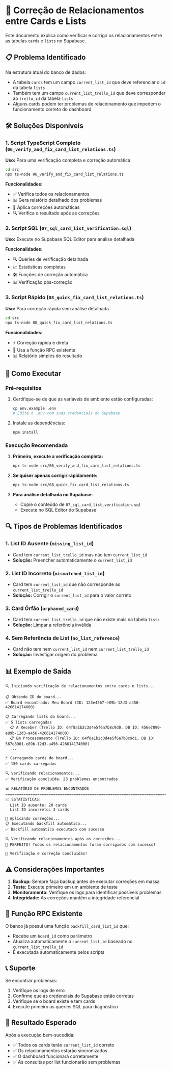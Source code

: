 # 🔧 Correção de Relacionamentos entre Cards e Lists

Este documento explica como verificar e corrigir os relacionamentos entre as tabelas `cards` e `lists` no Supabase.

## 📋 Problema Identificado

Na estrutura atual do banco de dados:
- A tabela `cards` tem um campo `current_list_id` que deve referenciar o `id` da tabela `lists`
- Também tem um campo `current_list_trello_id` que deve corresponder ao `trello_id` da tabela `lists`
- Alguns cards podem ter problemas de relacionamento que impedem o funcionamento correto do dashboard

## 🛠️ Soluções Disponíveis

### 1. Script TypeScript Completo (`06_verify_and_fix_card_list_relations.ts`)

**Uso:** Para uma verificação completa e correção automática
```bash
cd src
npx ts-node 06_verify_and_fix_card_list_relations.ts
```

**Funcionalidades:**
- ✅ Verifica todos os relacionamentos
- 📊 Gera relatório detalhado dos problemas
- 🔧 Aplica correções automáticas
- 🔍 Verifica o resultado após as correções

### 2. Script SQL (`07_sql_card_list_verification.sql`)

**Uso:** Execute no Supabase SQL Editor para análise detalhada

**Funcionalidades:**
- 🔍 Queries de verificação detalhada
- 📈 Estatísticas completas
- 🛠️ Funções de correção automática
- 📊 Verificação pós-correção

### 3. Script Rápido (`08_quick_fix_card_list_relations.ts`)

**Uso:** Para correção rápida sem análise detalhada
```bash
cd src
npx ts-node 08_quick_fix_card_list_relations.ts
```

**Funcionalidades:**
- ⚡ Correção rápida e direta
- 🔧 Usa a função RPC existente
- 📊 Relatório simples do resultado

## 🚀 Como Executar

### Pré-requisitos
1. Certifique-se de que as variáveis de ambiente estão configuradas:
   ```bash
   cp env.example .env
   # Edite o .env com suas credenciais do Supabase
   ```

2. Instale as dependências:
   ```bash
   npm install
   ```

### Execução Recomendada

1. **Primeiro, execute a verificação completa:**
   ```bash
   npx ts-node src/06_verify_and_fix_card_list_relations.ts
   ```

2. **Se quiser apenas corrigir rapidamente:**
   ```bash
   npx ts-node src/08_quick_fix_card_list_relations.ts
   ```

3. **Para análise detalhada no Supabase:**
   - Copie o conteúdo de `07_sql_card_list_verification.sql`
   - Execute no SQL Editor do Supabase

## 🔍 Tipos de Problemas Identificados

### 1. **List ID Ausente** (`missing_list_id`)
- Card tem `current_list_trello_id` mas não tem `current_list_id`
- **Solução:** Preencher automaticamente o `current_list_id`

### 2. **List ID Incorreto** (`mismatched_list_id`)
- Card tem `current_list_id` que não corresponde ao `current_list_trello_id`
- **Solução:** Corrigir o `current_list_id` para o valor correto

### 3. **Card Órfão** (`orphaned_card`)
- Card tem `current_list_trello_id` que não existe mais na tabela `lists`
- **Solução:** Limpar a referência inválida

### 4. **Sem Referência de List** (`no_list_reference`)
- Card não tem nem `current_list_id` nem `current_list_trello_id`
- **Solução:** Investigar origem do problema

## 📊 Exemplo de Saída

```
🔍 Iniciando verificação de relacionamentos entre cards e lists...

📋 Obtendo ID do board...
✅ Board encontrado: Meu Board (ID: 123e4567-e89b-12d3-a456-426614174000)

📋 Carregando lists do board...
✅ 5 lists carregadas
  📋 A Receber (Trello ID: 64f8a1b2c3d4e5f6a7b8c9d0, DB ID: 456e7890-e89b-12d3-a456-426614174000)
  📋 Em Processamento (Trello ID: 64f8a1b2c3d4e5f6a7b8c9d1, DB ID: 567e8901-e89b-12d3-a456-426614174000)
  ...

🃏 Carregando cards do board...
✅ 150 cards carregados

🔍 Verificando relacionamentos...
✅ Verificação concluída. 23 problemas encontrados

📊 RELATÓRIO DE PROBLEMAS ENCONTRADOS
================================================================================
📈 ESTATÍSTICAS:
  List ID ausente: 20 cards
  List ID incorreto: 3 cards

🔧 Aplicando correções...
📋 Executando backfill automático...
✅ Backfill automático executado com sucesso

🔍 Verificando relacionamentos após as correções...
🎉 PERFEITO! Todos os relacionamentos foram corrigidos com sucesso!

🏁 Verificação e correção concluídas!
```

## ⚠️ Considerações Importantes

1. **Backup:** Sempre faça backup antes de executar correções em massa
2. **Teste:** Execute primeiro em um ambiente de teste
3. **Monitoramento:** Verifique os logs para identificar possíveis problemas
4. **Integridade:** As correções mantêm a integridade referencial

## 🔧 Função RPC Existente

O banco já possui uma função `backfill_card_list_id` que:
- Recebe um `board_id` como parâmetro
- Atualiza automaticamente o `current_list_id` baseado no `current_list_trello_id`
- É executada automaticamente pelos scripts

## 📞 Suporte

Se encontrar problemas:
1. Verifique os logs de erro
2. Confirme que as credenciais do Supabase estão corretas
3. Verifique se o board existe e tem cards
4. Execute primeiro as queries SQL para diagnóstico

## 🎯 Resultado Esperado

Após a execução bem-sucedida:
- ✅ Todos os cards terão `current_list_id` correto
- ✅ Os relacionamentos estarão sincronizados
- ✅ O dashboard funcionará corretamente
- ✅ As consultas por list funcionarão sem problemas
